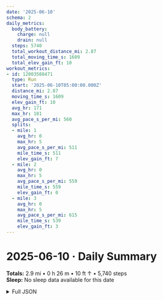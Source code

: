 ```yaml
---
date: '2025-06-10'
schema: 2
daily_metrics:
  body_battery:
    charge: null
    drain: null
  steps: 5740
  total_workout_distance_mi: 2.87
  total_moving_time_s: 1609
  total_elev_gain_ft: 10
workout_metrics:
- id: 12003508471
  type: Run
  start: '2025-06-10T05:00:00.000Z'
  distance_mi: 2.87
  moving_time_s: 1609
  elev_gain_ft: 10
  avg_hr: 171
  max_hr: 181
  avg_pace_s_per_mi: 560
  splits:
  - mile: 1
    avg_hr: 0
    max_hr: 5
    avg_pace_s_per_mi: 511
    mile_time_s: 511
    elev_gain_ft: 7
  - mile: 2
    avg_hr: 0
    max_hr: 5
    avg_pace_s_per_mi: 559
    mile_time_s: 559
    elev_gain_ft: 0
  - mile: 3
    avg_hr: 0
    max_hr: 5
    avg_pace_s_per_mi: 615
    mile_time_s: 539
    elev_gain_ft: 3
---
```

# 2025-06-10 · Daily Summary
**Totals:** 2.9 mi • 0 h 26 m • 10 ft ↑ • 5,740 steps  
**Sleep:** No sleep data available for this date

<details>
<summary>Full JSON</summary>

```json
{
  "date": "2025-06-10",
  "schema": 2,
  "daily_metrics": {
    "body_battery": {
      "charge": null,
      "drain": null
    },
    "steps": 5740,
    "total_workout_distance_mi": 2.87,
    "total_moving_time_s": 1609,
    "total_elev_gain_ft": 10
  },
  "workout_metrics": [
    {
      "id": 12003508471,
      "type": "Run",
      "start": "2025-06-10T05:00:00.000Z",
      "distance_mi": 2.87,
      "moving_time_s": 1609,
      "elev_gain_ft": 10,
      "avg_hr": 171,
      "max_hr": 181,
      "avg_pace_s_per_mi": 560,
      "splits": [
        {
          "mile": 1,
          "avg_hr": 0,
          "max_hr": 5,
          "avg_pace_s_per_mi": 511,
          "mile_time_s": 511,
          "elev_gain_ft": 7
        },
        {
          "mile": 2,
          "avg_hr": 0,
          "max_hr": 5,
          "avg_pace_s_per_mi": 559,
          "mile_time_s": 559,
          "elev_gain_ft": 0
        },
        {
          "mile": 3,
          "avg_hr": 0,
          "max_hr": 5,
          "avg_pace_s_per_mi": 615,
          "mile_time_s": 539,
          "elev_gain_ft": 3
        }
      ]
    }
  ]
}
```
</details>
